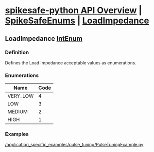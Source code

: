 # [spikesafe-python API Overview](/spikesafe_python_lib_docs/README.md) | [SpikeSafeEnums](/spikesafe_python_lib_docs/SpikeSafeEnums/README.md) | [LoadImpedance](/spikesafe_python_lib_docs/SpikeSafeEnums/LoadImpedance/README.md)

## LoadImpedance [IntEnum](https://docs.python.org/3/library/enum.html#enum.IntEnum)

### Definition
Defines the Load Impedance acceptable values as enumerations.

### Enumerations
| Name | Code |
| - | - |
| VERY_LOW | 4
| LOW | 3
| MEDIUM | 2
| HIGH | 1

### Examples
[/application_specific_examples/pulse_tuning/PulseTuningExample.py](/application_specific_examples/pulse_tuning/PulseTuningExample.py)